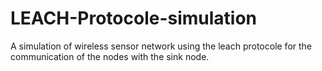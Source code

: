 # LEACH-Protocole-simulation
A simulation of wireless sensor network using the leach protocole for the communication of the nodes with the sink node.
